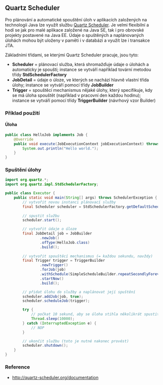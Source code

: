 ## Quartz Scheduler

Pro plánování a automatické spouštění úloh v aplikacích založených na technologii Java lze využít službu [Quartz Scheduler](http://quartz-scheduler.org). Je velmi flexibilní a hodí se jak pro malé aplikace založené na Java SE, tak i pro obrovské projekty postavené na Java EE. Údaje o spuštěných a naplánovaných úlohách mohou být uloženy v paměti i v databázi a využít lze i transakce JTA.

Základními třídami, se kterými Quartz Scheduler pracuje, jsou tyto:

- **Scheduler** = plánovací služba, která shromažďuje údaje o úlohách a automaticky je spouští; instance se vytváří například tovární metodou třídy **StdSchedulerFactory**
- **JobDetail** = údaje o úloze, ve kterých se nachází hlavně vlastní třída úlohy; instance se vytváří pomocí třídy **JobBuilder**
- **Trigger** = spouštěcí mechanismus nějaké úlohy, který specifikuje, kdy se má úloha spouštět (například v pracovní den každou hodinu); instance se vytváří pomocí třídy **TriggerBuilder** (návrhový vzor Builder)

### Příklad použití

#### Úloha

```java
public class HelloJob implements Job {
    @Override
    public void execute(JobExecutionContext jobExecutionContext) throws JobExecutionException {
        System.out.println("Hello world.");
    }
}
```

### Spuštění úlohy

```java
import org.quartz.*;
import org.quartz.impl.StdSchedulerFactory;

public class Executor {
    public static void main(String[] args) throws SchedulerException {
        // vytvořit novou instanci plánovací služby
        final Scheduler scheduler = StdSchedulerFactory.getDefaultScheduler();
        
        // spustit službu
        scheduler.start();

        // vytvořit údaje o úloze
        final JobDetail job = JobBuilder
                .newJob()
                .ofType(HelloJob.class)
                .build();
        
        // vytvořit spouštěcí mechanismus (= každou sekundu, navždy)
        final Trigger trigger = TriggerBuilder
                .newTrigger()
                .forJob(job)
                .withSchedule(SimpleScheduleBuilder.repeatSecondlyForever())
                .startNow()
                .build();

        // přidat úlohu do služby a naplánovat její spuštění
        scheduler.addJob(job, true);
        scheduler.scheduleJob(trigger);

        try {
            // počkat 10 sekund, aby se úloha stihla několikrát spustit
            Thread.sleep(10000);
        } catch (InterruptedException e) {
            // NOP
        }

        // ukončit službu (toto je nutné nakonec provést)
        scheduler.shutdown();
    }
}
```

### Reference

- http://quartz-scheduler.org/documentation